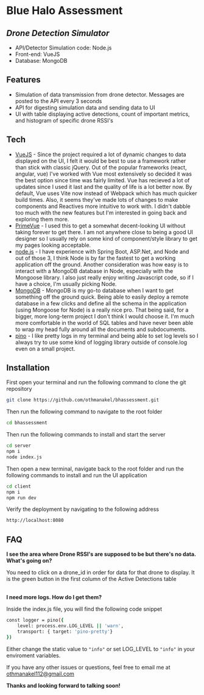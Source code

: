 # Blue Halo Assessment
## _Drone Detection Simulator_

- API/Detector Simulation code: Node.js
- Front-end: VueJS 
- Database: MongoDB

## Features

- Simulation of data transmission from drone detector. Messages are posted to the API every 3 seconds
- API for digesting simulation data and sending data to UI
- UI with table displaying active detections, count of important metrics, and histogram of specific drone RSSI's
## Tech


- [VueJS] - Since the project required a lot of dynamic changes to data displayed on the UI, I felt it would be best to use a framework rather than stick with classic jQuery. Out of the popular frameworks (react, angular, vue) I've worked with Vue most extensively so decided it was the best option since time was fairly limited. Vue has recieved a lot of updates since I used it last and the quality of life is a lot better now. By default, Vue uses Vite now instead of Webpack which has much quicker build times. Also, it seems they've made lots of changes to make components and Reactives more intuitive to work with. I didn't dabble too much with the new features but I'm interested in going back and exploring them more.   
- [PrimeVue] - I used this to get a somewhat decent-looking UI without taking forever to get there. I am not anywhere close to being a good UI designer so I usually rely on some kind of component/style library to get my pages looking acceptable.  
- [node.js] - I have experience with Spring Boot, ASP.Net, and Node and out of those 3, I think Node is by far the fastest to get a working application off the ground. Another consideration was how easy is to interact with a MongoDB database in Node, especially with the Mongoose library. I also just really enjoy writing Javascript code, so if I have a choice, I'm usually picking Node.
- [MongoDB] - MongoDB is my go-to database when I want to get something off the ground quick. Being able to easily deploy a remote database in a few clicks and define all the schema in the application (using Mongoose for Node) is a really nice pro. That being said, for a bigger, more long-term project I don't think I would choose it. I'm much more comfortable in the world of SQL tables and have never been able to wrap my head fully around all the documents and subdocuments. 
- [pino] - I like pretty logs in my terminal and being able to set log levels so I always try to use some kind of logging library outside of console.log even on a small project. 

## Installation

First open your terminal and run the following command to clone the git repository
```sh
git clone https://github.com/othmanakel/bhassessment.git
```
Then run the following command to navigate to the root folder
```sh
cd bhassessment
```
Then run the following commands to install and start the server
```sh
cd server
npm i
node index.js
```

Then open a new terminal, navigate back to the root folder and run the following commands to install and run the UI application 

```sh
cd client
npm i
npm run dev
```

Verify the deployment by navigating to the following address

```sh
http://localhost:8080
```

 ## FAQ
**I see the area where Drone RSSI's are supposed to be but there's no data. What's going on?**
&nbsp;&nbsp;&nbsp;&nbsp;&nbsp;&nbsp;&nbsp;&nbsp;&nbsp;&nbsp;&nbsp;&nbsp;&nbsp;&nbsp;&nbsp;&nbsp;&nbsp;&nbsp;&nbsp;&nbsp;&nbsp;&nbsp;&nbsp;&nbsp;&nbsp;&nbsp;&nbsp;&nbsp;&nbsp;&nbsp;&nbsp;&nbsp;&nbsp;&nbsp;&nbsp;&nbsp;&nbsp;&nbsp;&nbsp;&nbsp;&nbsp;&nbsp;&nbsp;&nbsp;&nbsp;&nbsp;&nbsp;&nbsp;&nbsp;&nbsp;

You need to click on a drone_id in order for data for that drone to display. It is the green button in the first column of the Active Detections table
&nbsp;&nbsp;&nbsp;&nbsp;&nbsp;&nbsp;&nbsp;&nbsp;&nbsp;&nbsp;&nbsp;&nbsp;&nbsp;&nbsp;&nbsp;&nbsp;&nbsp;&nbsp;&nbsp;&nbsp;&nbsp;&nbsp;&nbsp;&nbsp;&nbsp;&nbsp;&nbsp;&nbsp;&nbsp;&nbsp;&nbsp;&nbsp;&nbsp;&nbsp;&nbsp;&nbsp;&nbsp;&nbsp;&nbsp;&nbsp;&nbsp;&nbsp;&nbsp;&nbsp;&nbsp;&nbsp;&nbsp;&nbsp;&nbsp;&nbsp;

**I need more logs. How do I get them?**
&nbsp;&nbsp;&nbsp;&nbsp;&nbsp;&nbsp;&nbsp;&nbsp;&nbsp;&nbsp;&nbsp;&nbsp;&nbsp;&nbsp;&nbsp;&nbsp;&nbsp;&nbsp;&nbsp;&nbsp;&nbsp;&nbsp;&nbsp;&nbsp;&nbsp;&nbsp;&nbsp;&nbsp;&nbsp;&nbsp;&nbsp;&nbsp;&nbsp;&nbsp;&nbsp;&nbsp;&nbsp;&nbsp;&nbsp;&nbsp;&nbsp;&nbsp;&nbsp;&nbsp;&nbsp;&nbsp;&nbsp;&nbsp;&nbsp;&nbsp;

Inside the index.js file, you will find the following code snippet
```sh 
const logger = pino({ 
    level: process.env.LOG_LEVEL || 'warn', 
    transport: { target: 'pino-pretty'}
}) 
```
Either change the static value to `"info"` or set LOG_LEVEL to `"info"` in your enviroment variables. 

If you have any other issues or questions, feel free to email me at othmanakel112@gmail.com


**Thanks and looking forward to talking soon!**

[node.js]: <http://nodejs.org>
[PrimeVue]: <https://primevue.org>
[MongoDB]: <https://www.mongodb.com/>
[pino]: <https://github.com/pinojs/pino>
[VueJS]:<https://vuejs.org/>
   
  
